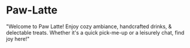 # Paw-Latte
"Welcome to Paw Latte! Enjoy cozy ambiance, handcrafted drinks, &amp; delectable treats. Whether it's a quick pick-me-up or a leisurely chat, find joy here!"

